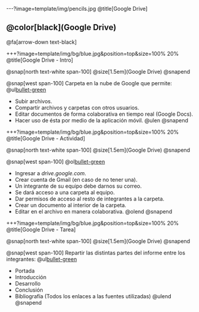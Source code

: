 ---?image=template/img/pencils.jpg
@title[Google Drive]

## @color[black](Google Drive)

@fa[arrow-down text-black]

+++?image=template/img/bg/blue.jpg&position=top&size=100% 20%
@title[Google Drive - Intro]

@snap[north text-white span-100]
@size[1.5em](Google Drive)
@snapend

@snap[west span-100]
Carpeta en la nube de Google que permite:
@ul[bullet-green](false)
- Subir archivos.
- Compartir archivos y carpetas con otros usuarios.
- Editar documentos de forma colaborativa en tiempo real (Google Docs).
- Hacer uso de ésta por medio de la aplicación móvil.
@ulen
@snapend


+++?image=template/img/bg/blue.jpg&position=top&size=100% 20%
@title[Google Drive - Actividad]

@snap[north text-white span-100]
@size[1.5em](Google Drive)
@snapend

@snap[west span-100]
@ol[bullet-green](false)
- Ingresar a *drive.google.com*.
- Crear cuenta de Gmail (en caso de no tener una).
- Un integrante de su equipo debe darnos su correo.
- Se dará acceso a una carpeta al equipo.
- Dar permisos de acceso al resto de integrantes a la carpeta.
- Crear un documento al interior de la carpeta.
- Editar en el archivo en manera colaborativa.
@olend
@snapend


+++?image=template/img/bg/blue.jpg&position=top&size=100% 20%
@title[Google Drive - Tarea]

@snap[north text-white span-100]
@size[1.5em](Google Drive)
@snapend

@snap[west span-100]
Repartir las distintas partes del informe entre los integrantes:
@ul[bullet-green](false)
- Portada
- Introducción
- Desarrollo
- Conclusión
- Bibliografía (Todos los enlaces a las fuentes utilizadas)
@ulend
@snapend
